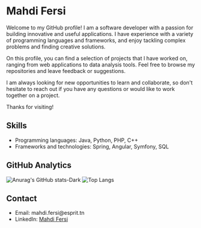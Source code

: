 <h1>Mahdi Fersi</h1>

<p>Welcome to my GitHub profile! I am a software developer with a passion for building innovative and useful applications. I have experience with a variety of programming languages and frameworks, and enjoy tackling complex problems and finding creative solutions.</p>

<p>On this profile, you can find a selection of projects that I have worked on, ranging from web applications to data analysis tools. Feel free to browse my repositories and leave feedback or suggestions.</p>

<p>I am always looking for new opportunities to learn and collaborate, so don't hesitate to reach out if you have any questions or would like to work together on a project.</p>

<p>Thanks for visiting!</p>

<h2>Skills</h2>

<ul>
  <li>Programming languages: Java, Python, PHP, C++</li>
  <li>Frameworks and technologies: Spring, Angular, Symfony, SQL</li>
</ul>

<h2>GitHub Analytics</h2>

![Anurag's GitHub stats-Dark](https://github-readme-stats.vercel.app/api?username=Mahdi-fersi&show_icons=true&theme=dark#gh-dark-mode-only)
![Top Langs](https://github-readme-stats.vercel.app/api/top-langs/?username=Mahdi-fersi&layout=compact&theme=dark#gh-dark-mode-only)

<h2>Contact</h2>

<ul>
  <li>Email: mahdi.fersi@esprit.tn</li>
  <li>LinkedIn: <a href="https://www.linkedin.com/in/mahdi-fersi-349577215/">Mahdi Fersi</a></li>
</ul>
